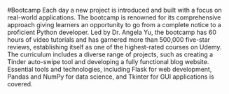 #Bootcamp
Each day a new project is introduced and built with a focus on real-world applications. The bootcamp is renowned for its comprehensive approach giving learners an opportunity to go from a complete notice to a proficient Python developer. Led by Dr. Angela Yu, the bootcamp has 60 hours of video tutorials and has garnered more than 500,000 five-star reviews, establishing itself as one of the highest-rated courses on Udemy. 
The curriculum includes a diverse range of projects, such as creating a Tinder auto-swipe tool and developing a fully functional blog website. 
Essential tools and technologies, including Flask for web development, Pandas and NumPy for data science, and Tkinter for GUI applications is covered. 
